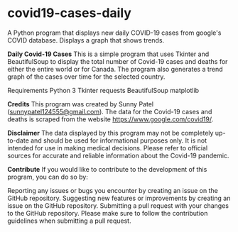 # covid19-cases-daily
A Python program that displays new daily COVID-19 cases from google's COVID database. Displays a graph that shows trends.

**Daily Covid-19 Cases**
This is a simple program that uses Tkinter and BeautifulSoup to display the total number of Covid-19 cases and deaths for either the entire world or for Canada. The program also generates a trend graph of the cases over time for the selected country.

Requirements
Python 3
Tkinter
requests
BeautifulSoup
matplotlib

**Credits**
This program was created by Sunny Patel (sunnypatel124555@gmail.com). The data for the Covid-19 cases and deaths is scraped from the website https://www.google.com/covid19/.

**Disclaimer**
The data displayed by this program may not be completely up-to-date and should be used for informational purposes only. It is not intended for use in making medical decisions. Please refer to official sources for accurate and reliable information about the Covid-19 pandemic.

**Contribute**
If you would like to contribute to the development of this program, you can do so by:

Reporting any issues or bugs you encounter by creating an issue on the GitHub repository.
Suggesting new features or improvements by creating an issue on the GitHub repository.
Submitting a pull request with your changes to the GitHub repository. Please make sure to follow the contribution guidelines when submitting a pull request.
